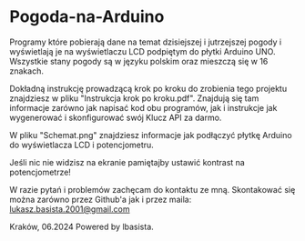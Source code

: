 # Pogoda-na-Arduino
Programy które pobierają dane na temat dzisiejszej i jutrzejszej pogody i wyświetlają je na wyświetlaczu LCD podpiętym do płytki Arduino UNO.
Wszystkie stany pogody są w języku polskim oraz mieszczą się w 16 znakach.

Dokładną instrukcję prowadzącą krok po kroku do zrobienia tego projektu znajdziesz w pliku "Instrukcja krok po kroku.pdf". Znajdują się tam informacje zarówno jak napisać kod obu programów, jak i instrukcje jak wygenerować i skonfigurować swój Klucz API za darmo.

W pliku "Schemat.png" znajdziesz informacje jak podłączyć płytkę Arduino do wyświetlacza LCD i potencjometru.

Jeśli nic nie widzisz na ekranie pamiętajby ustawić kontrast na potencjometrze!

W razie pytań i problemów zachęcam do kontaktu ze mną. Skontakować się można zarówno przez Github'a jak i przez maila: lukasz.basista.2001@gmail.com


Kraków, 06.2024
Powered by lbasista.
